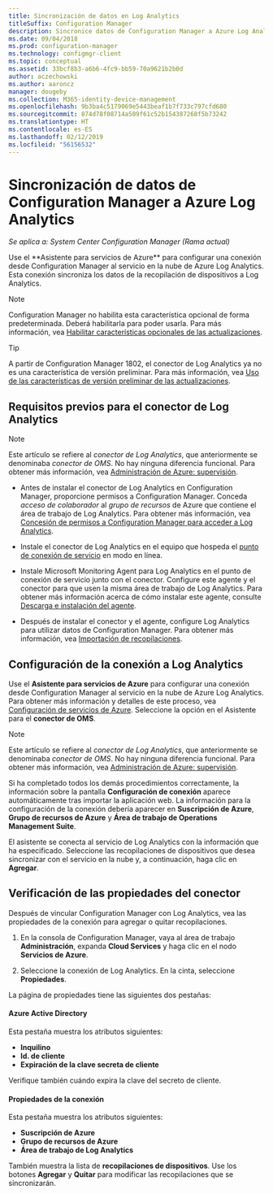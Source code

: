 ```yaml
---
title: Sincronización de datos en Log Analytics
titleSuffix: Configuration Manager
description: Sincronice datos de Configuration Manager a Azure Log Analytics.
ms.date: 09/04/2018
ms.prod: configuration-manager
ms.technology: configmgr-client
ms.topic: conceptual
ms.assetid: 33bcf8b3-a6b6-4fc9-bb59-70a9621b2b0d
author: aczechowski
ms.author: aaroncz
manager: dougeby
ms.collection: M365-identity-device-management
ms.openlocfilehash: 9b3ba4c5179069e5443beaf1b7f733c797cfd680
ms.sourcegitcommit: 874d78f08714a509f61c52b154387268f5b73242
ms.translationtype: HT
ms.contentlocale: es-ES
ms.lasthandoff: 02/12/2019
ms.locfileid: "56156532"
---
```

#  <a name="sync-data-from-configuration-manager-to-azure-log-analytics"></a>Sincronización de datos de Configuration Manager a Azure Log Analytics

*Se aplica a: System Center Configuration Manager (Rama actual)*

<!--1258052--> Use el **Asistente para servicios de Azure** para configurar una conexión desde Configuration Manager al servicio en la nube de Azure Log Analytics. Esta conexión sincroniza los datos de la recopilación de dispositivos a Log Analytics. 

> [!Note]  
> Configuration Manager no habilita esta característica opcional de forma predeterminada. Deberá habilitarla para poder usarla. Para más información, vea [Habilitar características opcionales de las actualizaciones](/sccm/core/servers/manage/install-in-console-updates#bkmk_options).<!--505213-->  

> [!TIP]
> A partir de Configuration Manager 1802, el conector de Log Analytics ya no es una característica de versión preliminar. Para más información, vea [Uso de las características de versión preliminar de las actualizaciones](/sccm/core/servers/manage/pre-release-features).



## <a name="prerequisites-for-the-log-analytics-connector"></a>Requisitos previos para el conector de Log Analytics

> [!Note]  
> Este artículo se refiere al *conector de Log Analytics*, que anteriormente se denominaba *conector de OMS*. No hay ninguna diferencia funcional. Para obtener más información, vea [Administración de Azure: supervisión](https://docs.microsoft.com/azure/monitoring/#operations-management-suite).  

- Antes de instalar el conector de Log Analytics en Configuration Manager, proporcione permisos a Configuration Manager. Conceda *acceso de colaborador* al *grupo de recursos* de Azure que contiene el área de trabajo de Log Analytics. Para obtener más información, vea [Concesión de permisos a Configuration Manager para acceder a Log Analytics](https://docs.microsoft.com/azure/log-analytics/log-analytics-sccm#grant-configuration-manager-with-permissions-to-log-analytics).  

- Instale el conector de Log Analytics en el equipo que hospeda el [punto de conexión de servicio](/sccm/core/servers/deploy/configure/about-the-service-connection-point) en modo en línea.  

- Instale Microsoft Monitoring Agent para Log Analytics en el punto de conexión de servicio junto con el conector. Configure este agente y el conector para que usen la misma área de trabajo de Log Analytics. Para obtener más información acerca de cómo instalar este agente, consulte [Descarga e instalación del agente](https://docs.microsoft.com/azure/log-analytics/log-analytics-sccm#download-and-install-the-agent).  

- Después de instalar el conector y el agente, configure Log Analytics para utilizar datos de Configuration Manager. Para obtener más información, vea [Importación de recopilaciones](https://docs.microsoft.com/azure/log-analytics/log-analytics-sccm#import-collections).  



## <a name="configure-the-connection-to-log-analytics"></a>Configuración de la conexión a Log Analytics

Use el **Asistente para servicios de Azure** para configurar una conexión desde Configuration Manager al servicio en la nube de Azure Log Analytics. Para obtener más información y detalles de este proceso, vea [Configuración de servicios de Azure](https://docs.microsoft.com/sccm/core/servers/deploy/configure/azure-services-wizard). Seleccione la opción en el Asistente para el **conector de OMS**. 

> [!Note]  
> Este artículo se refiere al *conector de Log Analytics*, que anteriormente se denominaba *conector de OMS*. No hay ninguna diferencia funcional. Para obtener más información, vea [Administración de Azure: supervisión](https://docs.microsoft.com/azure/monitoring/#operations-management-suite).  

Si ha completado todos los demás procedimientos correctamente, la información sobre la pantalla **Configuración de conexión** aparece automáticamente tras importar la aplicación web. La información para la configuración de la conexión debería aparecer en **Suscripción de Azure**, **Grupo de recursos de Azure** y **Área de trabajo de Operations Management Suite**.

El asistente se conecta al servicio de Log Analytics con la información que ha especificado. Seleccione las recopilaciones de dispositivos que desea sincronizar con el servicio en la nube y, a continuación, haga clic en **Agregar**.


## <a name="verify-the-connector-properties"></a>Verificación de las propiedades del conector

Después de vincular Configuration Manager con Log Analytics, vea las propiedades de la conexión para agregar o quitar recopilaciones. 

1. En la consola de Configuration Manager, vaya al área de trabajo **Administración**, expanda **Cloud Services** y haga clic en el nodo **Servicios de Azure**.  

2. Seleccione la conexión de Log Analytics. En la cinta, seleccione **Propiedades**.  

La página de propiedades tiene las siguientes dos pestañas:  

#### <a name="azure-active-directory"></a>Azure Active Directory
Esta pestaña muestra los atributos siguientes: 
- **Inquilino**  
- **Id. de cliente**  
- **Expiración de la clave secreta de cliente**  

Verifique también cuándo expira la clave del secreto de cliente.

#### <a name="connection-properties"></a>Propiedades de la conexión
Esta pestaña muestra los atributos siguientes: 
- **Suscripción de Azure**  
- **Grupo de recursos de Azure**  
- **Área de trabajo de Log Analytics**  

También muestra la lista de **recopilaciones de dispositivos**. Use los botones **Agregar** y **Quitar** para modificar las recopilaciones que se sincronizarán.
